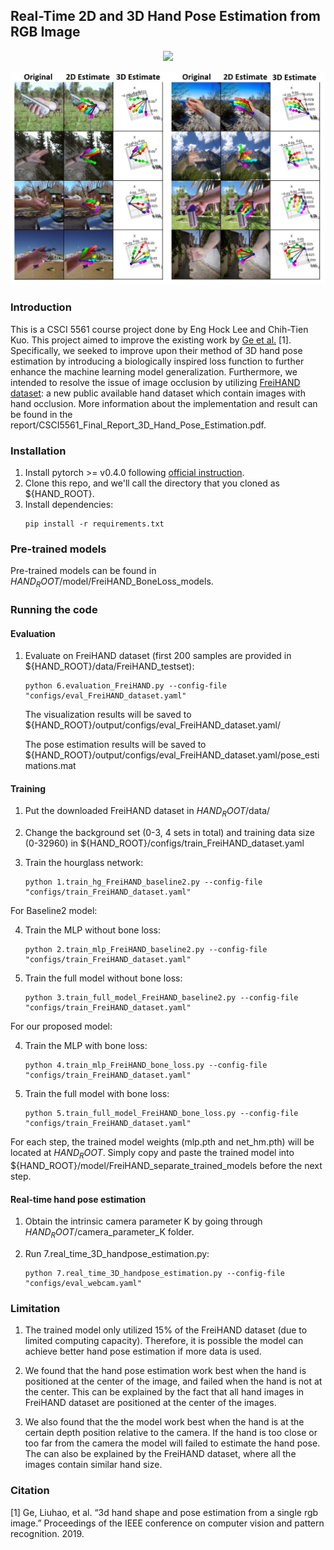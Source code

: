 ## Real-Time 2D and 3D Hand Pose Estimation from RGB Image

<p align="center">
  <img src=pose_estimation_gif.gif/>
</p>

<p align="center">
  <img src=pose_estimate.jpg/>
</p>


### Introduction
This is a CSCI 5561 course project done by Eng Hock Lee and Chih-Tien Kuo. 
This project aimed to improve the existing work by [Ge et al.](https://github.com/3d-hand-shape/hand-graph-cnn) [1]. 
Specifically, we seeked to improve upon their method of 3D hand pose estimation by introducing
a biologically inspired loss function to further enhance the machine learning model generalization. 
Furthermore, we intended to resolve the issue of image occlusion by utilizing [FreiHAND dataset](https://github.com/lmb-freiburg/freihand):
a new public available hand dataset which contain images with hand occlusion.
More information about the implementation and result can be found in the report/CSCI5561_Final_Report_3D_Hand_Pose_Estimation.pdf.


### Installation
1. Install pytorch >= v0.4.0 following [official instruction](https://pytorch.org/).
2. Clone this repo, and we'll call the directory that you cloned as ${HAND_ROOT}.
3. Install dependencies:
    ```
    pip install -r requirements.txt
    ```

### Pre-trained models
Pre-trained models can be found in ${HAND_ROOT}$/model/FreiHAND_BoneLoss_models.

### Running the code
#### Evaluation
1. Evaluate on FreiHAND dataset (first 200 samples are provided in ${HAND_ROOT}/data/FreiHAND_testset):
    ```
    python 6.evaluation_FreiHAND.py --config-file "configs/eval_FreiHAND_dataset.yaml"
    ```
    The visualization results will be saved to ${HAND_ROOT}/output/configs/eval_FreiHAND_dataset.yaml/

    The pose estimation results will be saved to ${HAND_ROOT}/output/configs/eval_FreiHAND_dataset.yaml/pose_estimations.mat
    
#### Training
1. Put the downloaded FreiHAND dataset in ${HAND_ROOT}$/data/

2. Change the background set (0-3, 4 sets in total) and training data size (0-32960) in ${HAND_ROOT}/configs/train_FreiHAND_dataset.yaml

3. Train the hourglass network:
    ```
    python 1.train_hg_FreiHAND_baseline2.py --config-file "configs/train_FreiHAND_dataset.yaml"
    ```

For Baseline2 model:

4. Train the MLP without bone loss:
    ```
    python 2.train_mlp_FreiHAND_baseline2.py --config-file "configs/train_FreiHAND_dataset.yaml"
    ```

5. Train the full model without bone loss:
    ```
    python 3.train_full_model_FreiHAND_baseline2.py --config-file "configs/train_FreiHAND_dataset.yaml"
    ```

For our proposed model:

4. Train the MLP with bone loss:
    ```
    python 4.train_mlp_FreiHAND_bone_loss.py --config-file "configs/train_FreiHAND_dataset.yaml"
    ```

5. Train the full model with bone loss:
    ```
    python 5.train_full_model_FreiHAND_bone_loss.py --config-file "configs/train_FreiHAND_dataset.yaml"
    ```

For each step, the trained model weights (mlp.pth and net_hm.pth) will be located at ${HAND_ROOT}$. Simply copy and paste the trained model into 
${HAND_ROOT}/model/FreiHAND_separate_trained_models before the next step.


#### Real-time hand pose estimation
1. Obtain the intrinsic camera parameter K by going through ${HAND_ROOT}$/camera_parameter_K folder.

2. Run 7.real_time_3D_handpose_estimation.py:
   ```
   python 7.real_time_3D_handpose_estimation.py --config-file "configs/eval_webcam.yaml"
   ```

### Limitation
1. The trained model only utilized 15% of the FreiHAND dataset (due to limited computing capacity). Therefore, it is possible the model can 
achieve better hand pose estimation if more data is used. 

2. We found that the hand pose estimation work best when the hand is positioned at the center of the image, and failed when the hand is not 
at the center. This can be explained by the fact that all hand images in FreiHAND dataset are positioned at the center of the images. 

3. We also found that the the model work best when the hand is at the certain depth position relative to the camera. If the hand is too close
or too far from the camera the model will failed to estimate the hand pose. The can also be explained by the FreiHAND dataset, where all the 
images contain similar hand size.


### Citation
[1] Ge, Liuhao, et al. “3d hand shape and pose estimation from a single rgb image.” Proceedings of the IEEE
conference on computer vision and pattern recognition. 2019.


